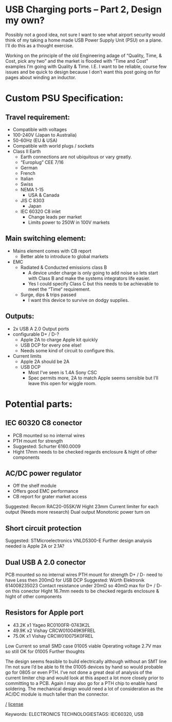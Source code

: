 USB Charging ports – Part 2, Design my own?
===

Possibly not a good idea, not sure I want to see what airport security would think of my taking a home made USB Power Supply Unit (PSU) on a plane. I’ll do this as a thought exercise.

Working on the principle of the old Engineering adage of “Quality, Time, & Cost, pick any two” and the market is flooded with “Time and Cost” examples I’m going with Quality & Time. I.E. I want to be reliable, course few issues and be quick to design because I don’t want this post going on for pages about winding an inductor.

# Custom PSU Specification:

## Travel requirement:
* Compatible with voltages
* 100-240V (Japan to Australia)
* 50-60Hz (EU & USA)
* Compatible with world plugs / sockets
* Class II Earth
  * Earth connections are not ubiquitous or vary greatly.
  * “Europlug” CEE 7/16
  * German
  * French
  * Italian
  * Swiss
  * NEMA 1-15
    * USA & Canada
  * JIS C 8303
    * Japan
  * IEC 60320 C8 inlet
    * Change leads per market
    * Limits power to 250W in 100V markets

## Main switching element:
* Mains element comes with CB report
  * Better able to introduce to global markets
* EMC
  * Radiated & Conducted emissions class B
    * A device under charge is only going to add noise so lets start with Class B and make the systems integrators life easier.
    * Yes I could specify Class C but this needs to be achievable to meet the “Time“ requirement.
  * Surge, dips & trips passed
    * I want this device to survive on dodgy supplies.

## Outputs:
* 2x USB A 2.0 Output ports
* configurable D+ / D-?
  * Apple 2A to charge Apple kit quickly
  * USB DCP for every one else!
  * Needs some kind of circuit to configure this.
* Current limits
  * Apple 2A should be 2A
  * USB DCP
    * Most I’ve seen is 1.4A Sony CSC
    * Spec permits more, 2A to match Apple seems sensible but I’ll leave this open for wiggle room.
	
# Potential parts:

## IEC 60320 C8 conector
* PCB mounted so no internal wires
* PTH mount for strength
* Suggested: Schurter 6160.0009
* Hight 17mm needs to be checked regards enclosure & hight of other components

## AC/DC power regulator
* Off the shelf module
* Offers good EMC performance
* CB report for grater market access

Suggested: Recom RAC20-05SK/W
Hight 23mm
Current limiter for each output (Needs more research)
Dual output
Monotonic power turn on

## Short circuit protection
Suggested: STMicroelectronics VNLD5300-E
Further design analysis needed is Apple 2A or 2.1A?

## Dual USB A 2.0 conector
PCB mounted so no internal wires
PTH mount for strength
D+ / D- need to have Less then 200mΩ for USB DCP
Suggested: Würth Elektronik 614008235023
Contact resistance under 20mΩ so 40mΩ max for D+ / D- on this conector
Hight 16.7mm needs to be checked regards enclosure & hight of other components

## Resistors for Apple port
* 43.2K x1 Yageo RC0100FR-0743K2L
* 49.9K x2 Vishay CRCW010049K9FREL
* 75.0K x1 Vishay CRCW010075K0FREL

Low Current so small SMD case 01005 viable
Operating voltage 2.7V max so still OK for 01005
Further thoughts

The design seems feasible to build electrically although without an SMT line I’m not sure I’d be able to fit the 01005 devices by hand so would probable go for 0805 or even PTH. I’ve not done a great deal of analysis of the current limiter chip and would look at this aspect a lot more closely prior to committing to a PCB. Again I may also go for a PTH chip to enable hand soldering. The mechanical design would need a lot of consideration as the AC/DC module is much taller than the connector.

[/](/)
[license](/LICENSE)

Keywords: ELECTRONICS TECHNOLOGIESTAGS: IEC60320, USB